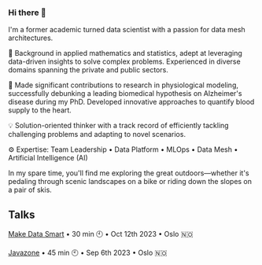 ### Hi there 👋

I'm a former academic turned data scientist with a passion for data mesh architectures.

🔬 Background in applied mathematics and statistics, adept at leveraging data-driven insights to solve complex problems. Experienced in diverse domains spanning the private and public sectors.

🧠 Made significant contributions to research in physiological modeling, successfully debunking a leading biomedical hypothesis on Alzheimer's disease during my PhD. Developed innovative approaches to quantify blood supply to the heart.

💡 Solution-oriented thinker with a track record of efficiently tackling challenging problems and adapting to novel scenarios.

⚙️ Expertise: Team Leadership • Data Platform • MLOps • Data Mesh • Artificial Intelligence (AI)

In my spare time, you'll find me exploring the great outdoors—whether it's pedaling through scenic landscapes on a bike or riding down the slopes on a pair of skis.


## Talks

[Make Data Smart](https://event.dnd.no/mds/speaker/alexandra-diem/) • 30 min 🕙 • Oct 12th 2023 • Oslo 🇳🇴

[Javazone](https://2023.javazone.no/program/036d16a0-59e0-4001-b7b3-08d30cf01a6a) • 45 min 🕙 • Sep 6th 2023 • Oslo 🇳🇴
